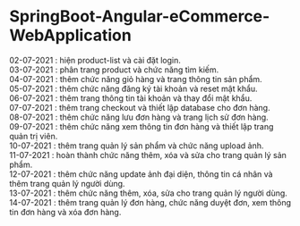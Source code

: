 # SpringBoot-Angular-eCommerce-WebApplication
02-07-2021 : hiện product-list và cài đặt login.<br>
03-07-2021 : phân trang product và chức năng tìm kiếm.<br>
04-07-2021 : thêm chức năng giỏ hàng và trang thông tin sản phẩm.<br>
05-07-2021 : thêm chức năng đăng ký tài khoản và reset mật khẩu.<br>
06-07-2021 : thêm trang thông tin tài khoản và thay đổi mật khẩu.<br>
07-07-2021 : thêm trang checkout và thiết lập database cho đơn hàng.<br>
08-07-2021 : thêm chức năng lưu đơn hàng và trang lịch sử đơn hàng.<br>
09-07-2021 : thêm chức năng xem thông tin đơn hàng và thiết lập trang quản trị viên.<br>
10-07-2021 : thêm trang quản lý sản phẩm và chức năng upload ảnh.<br>
11-07-2021 : hoàn thành chức năng thêm, xóa và sửa cho trang quản lý sản phẩm.<br>
12-07-2021 : thêm chức năng update ảnh đại diện, thông tin cá nhân và thêm trang quản lý người dùng.<br>
13-07-2021 : thêm chức năng thêm, xóa, sửa cho trang quản lý người dùng.<br>
14-07-2021 : thêm trang quản lý đơn hàng, chức năng duyệt đơn, xem thông tin đơn hàng và xóa đơn hàng.<br>
